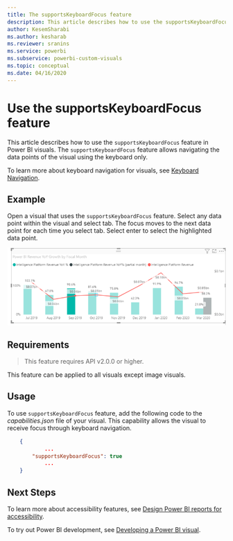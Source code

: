 ```yaml
---
title: The supportsKeyboardFocus feature
description: This article describes how to use the supportsKeyboardFocus feature in Power BI visuals and its requirements.
author: KesemSharabi
ms.author: kesharab
ms.reviewer: sranins
ms.service: powerbi
ms.subservice: powerbi-custom-visuals
ms.topic: conceptual
ms.date: 04/16/2020
---
```


# Use the supportsKeyboardFocus feature

This article describes how to use the `supportsKeyboardFocus` feature in Power BI visuals.
The `supportsKeyboardFocus` feature allows navigating the data points of the visual using the keyboard only.

To learn more about keyboard navigation for visuals, see [Keyboard Navigation](../../desktop-accessibility-consuming-tools.md#keyboard-navigation).

## Example

Open a visual that uses the `supportsKeyboardFocus` feature. Select any data point within the visual and select tab. The focus moves to the next data point for each time you select tab. Select enter to select the highlighted data point.

![Supports keyboard focus example](./media/supportsKeyboardFocus-feature/supports-keyboard-focus-example.png)

## Requirements

> This feature requires API v2.0.0 or higher.

This feature can be applied to all visuals except image visuals.

## Usage

To use `supportsKeyboardFocus` feature, add the following code to the *capabilities.json* file of your visual.
This capability allows the visual to receive focus through keyboard navigation.

```json
    {   
            ...
        "supportsKeyboardFocus": true
            ...
    }

```

## Next Steps

To learn more about accessibility features, see [Design Power BI reports for accessibility](desktop-accessibility-creating-reports.md).

To try out Power BI development, see [Developing a Power BI visual](custom-visual-develop-tutorial.md).
